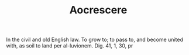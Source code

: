 ---
title: Aocrescere
letter: A
permalink: "/definitions/aocrescere.html"
body: In the civil and old English law. To grow to; to pass to, and become united
  with, as soil to land per al-luvionem. Dig. 41, 1, 30, pr
published_at: '2018-07-07'
layout: post
---